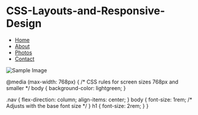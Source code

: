 # CSS-Layouts-and-Responsive-Design
<!DOCTYPE html>
<html lang="en">
<head>
  <meta charset="UTF-8">
  <title>Decoding code</title>
</head>
<body>

  <nav class="navbar">
    <ul>
      <li><a href="#">Home</a></li>
      <li><a href="#">About</a></li>
      <li><a href="#">Photos</a></li>
      <li><a href="#">Contact</a></li>
    </ul>
  </nav>
   <img src="[https://via.placeholder.com/600x300](https://media.istockphoto.com/id/1439993254/photo/happy-little-african-american-girl-blowing-a-flower-in-outside-cheerful-child-having-fun.jpg?b=1&s=612x612&w=0&k=20&c=-3suPruojzUbRE1sYZ3wDAv79wUw6161P56iPIGDUmY=)" alt="Sample Image" class="responsive-image">
   
@media (max-width: 768px) {
  /* CSS rules for screen sizes 768px and smaller */
  body {
    background-color: lightgreen;
  }

  .nav {
    flex-direction: column;
    align-items: center;
  }
  body {
  font-size: 1rem; /* Adjusts with the base font size */
}
h1 {
  font-size: 2rem;
}
}

</body>
</html>
